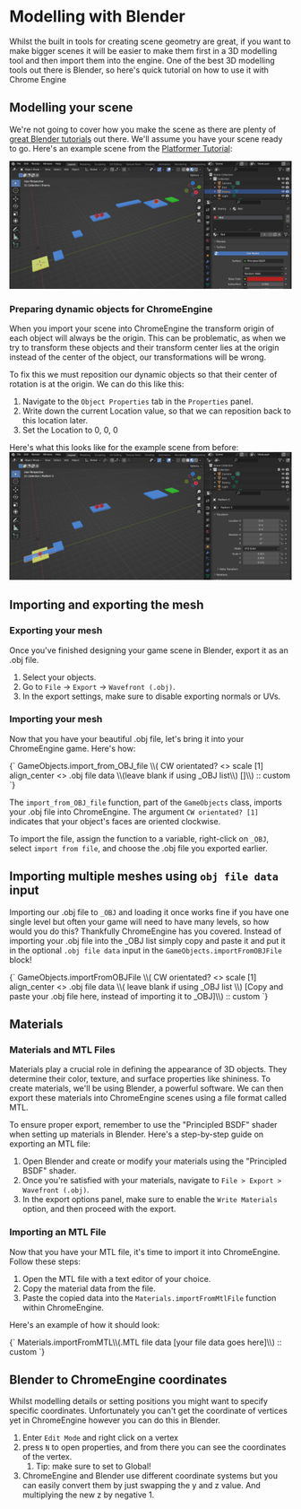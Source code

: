# Modelling with Blender

Whilst the built in tools for creating scene geometry are great, if you want to make bigger scenes it will be easier to make them first in a 3D modelling tool and then import them into the engine. One of the best 3D modelling tools out there is Blender, so here's quick tutorial on how to use it with Chrome Engine

## Modelling your scene

We're not going to cover how you make the scene as there are plenty of [great Blender tutorials](https://www.youtube.com/watch?v=nIoXOplUvAw) out there. We'll assume you have your scene ready to go. Here's an example scene from the [Platformer Tutorial](/docs/tutorials/Platformer%20Tutorial/Intro):

![Blender Screenshot of spikes and enemy](media/spikes-and-enemy.png "Spikes and Enemies")

###  Preparing dynamic objects for ChromeEngine

When you import your scene into ChromeEngine the transform origin of each object will always be the origin. This can be problematic, as when we try to transform these objects and their transform center lies at the origin instead of the center of the object, our transformations will be wrong.

To fix this we must reposition our dynamic objects so that their center of rotation is at the origin. We can do this like this:
1. Navigate to the `Object Properties` tab in the `Properties` panel.
2. Write down the current Location value, so that we can reposition back to this location later.
2. Set the Location to 0, 0, 0

Here's what this looks like for the example scene from before:
![Blender Screenshot of transform origin](media/set-transform-origin.png "Set transform Origin")

## Importing and exporting the mesh

### Exporting your mesh

Once you've finished designing your game scene in Blender, export it as an .obj file.

1. Select your objects.
2. Go to `File` -> `Export` -> `Wavefront (.obj)`.
3. In the export settings, make sure to disable exporting normals or UVs. 

### Importing your mesh

Now that you have your beautiful .obj file, let's bring it into your ChromeEngine game. Here's how:

<ScratchBlocks>
{`
GameObjects.import_from_OBJ_file \\( CW orientated? <> scale [1] align_center <> .obj file data \\(leave blank if using _OBJ list\\) []\\) :: custom
`}
</ScratchBlocks>

The `import_from_OBJ_file` function, part of the `GameObjects` class, imports your .obj file into ChromeEngine. The argument `CW orientated? [1]` indicates that your object's faces are oriented clockwise.

To import the file, assign the function to a variable, right-click on `_OBJ`, select `import from file`, and choose the .obj file you exported earlier.

## Importing multiple meshes using `obj file data` input

Importing our .obj file to `_OBJ` and loading it once works fine if you have one single level but often your game will need to have many levels, so how would you do this? Thankfully ChromeEngine has you covered. Instead of importing your .obj file into the _OBJ list simply copy and paste it and put it in the optional `.obj file data` input in the `GameObjects.importFromOBJFile` block!

<ScratchBlocks>
{`
GameObjects.importFromOBJFile \\( CW orientated? <> scale [1] align_center <> .obj file data \\( leave blank if using _OBJ list \\) [Copy and paste your .obj file here, instead of importing it to _OBJ]\\) :: custom
`}
</ScratchBlocks>

## Materials

### Materials and MTL Files

Materials play a crucial role in defining the appearance of 3D objects. They determine their color, texture, and surface properties like shininess. To create materials, we'll be using Blender, a powerful software. We can then export these materials into ChromeEngine scenes using a file format called MTL.

To ensure proper export, remember to use the "Principled BSDF" shader when setting up materials in Blender. Here's a step-by-step guide on exporting an MTL file:

1. Open Blender and create or modify your materials using the "Principled BSDF" shader.
2. Once you're satisfied with your materials, navigate to `File > Export > Wavefront (.obj)`.
3. In the export options panel, make sure to enable the `Write Materials` option, and then proceed with the export.

### Importing an MTL File

Now that you have your MTL file, it's time to import it into ChromeEngine. Follow these steps:

1. Open the MTL file with a text editor of your choice.
2. Copy the material data from the file.
3. Paste the copied data into the `Materials.importFromMtlFile` function within ChromeEngine.

Here's an example of how it should look:

<ScratchBlocks>
{`
Materials.importFromMTL\\(.MTL file data [your file data goes here]\\) :: custom
`}
</ScratchBlocks>


## Blender to ChromeEngine coordinates
Whilst modelling details or setting positions you might want to specify specific coordinates. Unfortunately you can't get the coordinate of vertices yet in ChromeEngine however you can do this in Blender.

1. Enter `Edit Mode` and right click on a vertex
2. press `N` to open properties, and from there you can see the coordinates of the vertex.
    1. Tip: make sure to set to Global!
3. ChromeEngine and Blender use different coordinate systems but you can easily convert them by just swapping the y and z value. And multiplying the new z by negative 1.